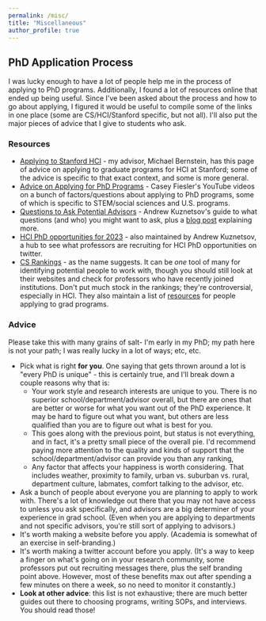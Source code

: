 ```yaml
---
permalink: /misc/
title: "Miscellaneous"
author_profile: true
---
```


## PhD Application Process

I was lucky enough to have a lot of people help me in the process of applying to PhD programs. Additionally, I found a lot of resources online that ended up being useful. Since I've been asked about the process and how to go about applying, I figured it would be useful to compile some of the links in one place (some are CS/HCI/Stanford specific, but not all). I'll also put the major pieces of advice that I give to students who ask.

### Resources
* [Applying to Stanford HCI](https://hci.stanford.edu/msb/faq/#applying) - my advisor, Michael Bernstein, has this page of advice on applying to graduate programs for HCI at Stanford; some of the advice is specific to that exact context, and some is more general.
* [Advice on Applying for PhD Programs](https://www.youtube.com/playlist?list=PLPA3GFqdHv_oL8gRg-44TmvMzjcFRMH4I) - Casey Fiesler's YouTube videos on a bunch of factors/questions about applying to PhD programs, some of which is specific to STEM/social sciences and U.S. programs.
* [Questions to Ask Potential Advisors](http://www.andrewkuz.net/cs-hci-research-hub/) - Andrew Kuznetsov's guide to what questions (and who) you might want to ask, plus a [blog post](https://blog.ml.cmu.edu/2020/03/02/questions-to-ask-a-prospective-ph-d-advisor-on-visit-day-with-thorough-and-forthright-explanations/) explaining more.
* [HCI PhD opportunities for 2023](http://www.andrewkuz.net/hci-opportunities-2023.html) - also maintained by Andrew Kuznetsov, a hub to see what professors are recruiting for HCI PhD opportunities on twitter.
* [CS Rankings](https://csrankings.org/#/index?chi&world) - as the name suggests. It can be _one_ tool of many for identifying potential people to work with, though you should still look at their websites and check for professors who have recently joined institutions. Don't put much stock in the rankings; they're controversial, especially in HCI. They also maintain a list of [resources](https://csrankings.org/#/index?chi&world) for people applying to grad programs.


### Advice

Please take this with many grains of salt- I'm early in my PhD; my path here is not your path; I was really lucky in a lot of ways; etc, etc.

* Pick what is right __for you__. One saying that gets thrown around a lot is "every PhD is unique" - this is certainly true, and I'll break down a couple reasons why that is:
  * Your work style and research interests are unique to you. There is no superior school/department/advisor overall, but there are ones that are better or worse for what you want out of the PhD experience. It may be hard to figure out what you want, but others are less qualified than you are to figure out what is best for you. 
  * This goes along with the previous point, but status is not everything, and in fact, it's a pretty small piece of the overall pie. I'd recommend paying more attention to the quality and kinds of support that the school/department/advisor can provide you than any ranking,
  * Any factor that affects your happiness is worth considering. That includes weather, proximity to family, urban vs. suburban vs. rural, department culture, labmates, comfort talking to the advisor, etc.
* Ask a bunch of people about everyone you are planning to apply to work with. There's a lot of knowledge out there that you may not have access to unless you ask specifically, and advisors are a big determiner of your experience in grad school. (Even when you are applying to departments and not specific advisors, you're still sort of applying to advisors.)
* It's worth making a website before you apply. (Academia is somewhat of an exercise in self-branding.)
* It's worth making a twitter account before you apply. (It's a way to keep a finger on what's going on in your research community, some professors put out recruiting messages there, plus the self branding point above. However, most of these benefits max out after spending a few minutes on there a week, so no need to monitor it constantly.)
* __Look at other advice__: this list is not exhaustive; there are much better guides out there to choosing programs, writing SOPs, and interviews. You should read those!
